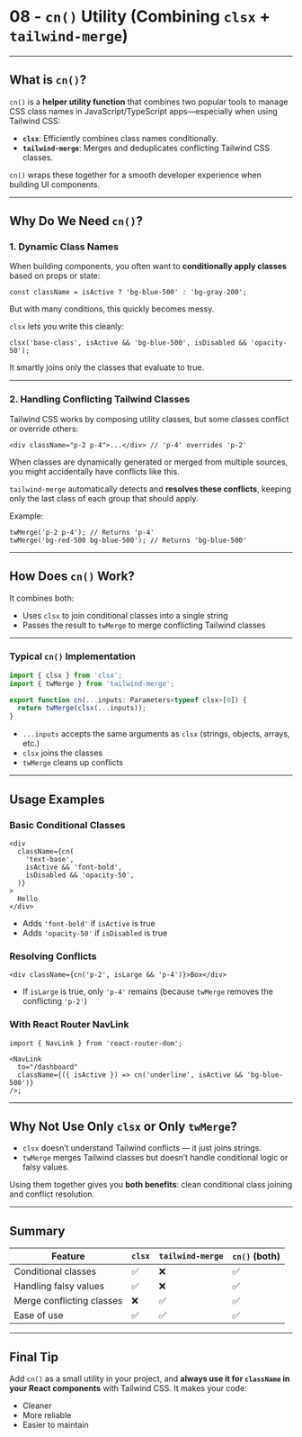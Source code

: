 # 08 - `cn()` Utility (Combining `clsx` + `tailwind-merge`)

---

## What is `cn()`?

`cn()` is a **helper utility function** that combines two popular tools to manage CSS class names in JavaScript/TypeScript apps—especially when using Tailwind CSS:

- **`clsx`**: Efficiently combines class names conditionally.
- **`tailwind-merge`**: Merges and deduplicates conflicting Tailwind CSS classes.

`cn()` wraps these together for a smooth developer experience when building UI components.

---

## Why Do We Need `cn()`?

### 1. Dynamic Class Names

When building components, you often want to **conditionally apply classes** based on props or state:

```tsx
const className = isActive ? 'bg-blue-500' : 'bg-gray-200';
```

But with many conditions, this quickly becomes messy.

`clsx` lets you write this cleanly:

```tsx
clsx('base-class', isActive && 'bg-blue-500', isDisabled && 'opacity-50');
```

It smartly joins only the classes that evaluate to true.

---

### 2. Handling Conflicting Tailwind Classes

Tailwind CSS works by composing utility classes, but some classes conflict or override others:

```tsx
<div className="p-2 p-4">...</div> // 'p-4' overrides 'p-2'
```

When classes are dynamically generated or merged from multiple sources, you might accidentally have conflicts like this.

`tailwind-merge` automatically detects and **resolves these conflicts**, keeping only the last class of each group that should apply.

Example:

```tsx
twMerge('p-2 p-4'); // Returns 'p-4'
twMerge('bg-red-500 bg-blue-500'); // Returns 'bg-blue-500'
```

---

## How Does `cn()` Work?

It combines both:

- Uses `clsx` to join conditional classes into a single string
- Passes the result to `twMerge` to merge conflicting Tailwind classes

---

### Typical `cn()` Implementation

```ts
import { clsx } from 'clsx';
import { twMerge } from 'tailwind-merge';

export function cn(...inputs: Parameters<typeof clsx>[0]) {
  return twMerge(clsx(...inputs));
}
```

- `...inputs` accepts the same arguments as `clsx` (strings, objects, arrays, etc.)
- `clsx` joins the classes
- `twMerge` cleans up conflicts

---

## Usage Examples

### Basic Conditional Classes

```tsx
<div
  className={cn(
    'text-base',
    isActive && 'font-bold',
    isDisabled && 'opacity-50',
  )}
>
  Hello
</div>
```

- Adds `'font-bold'` if `isActive` is true
- Adds `'opacity-50'` if `isDisabled` is true

### Resolving Conflicts

```tsx
<div className={cn('p-2', isLarge && 'p-4')}>Box</div>
```

- If `isLarge` is true, only `'p-4'` remains (because `twMerge` removes the conflicting `'p-2'`)

### With React Router NavLink

```tsx
import { NavLink } from 'react-router-dom';

<NavLink
  to="/dashboard"
  className={({ isActive }) => cn('underline', isActive && 'bg-blue-500')}
/>;
```

---

## Why Not Use Only `clsx` or Only `twMerge`?

- `clsx` doesn’t understand Tailwind conflicts — it just joins strings.
- `twMerge` merges Tailwind classes but doesn’t handle conditional logic or falsy values.

Using them together gives you **both benefits**: clean conditional class joining and conflict resolution.

---

## Summary

| Feature                   | `clsx` | `tailwind-merge` | `cn()` (both) |
| ------------------------- | ------ | ---------------- | ------------- |
| Conditional classes       | ✅     | ❌               | ✅            |
| Handling falsy values     | ✅     | ❌               | ✅            |
| Merge conflicting classes | ❌     | ✅               | ✅            |
| Ease of use               | ✅     | ✅               | ✅            |

---

## Final Tip

Add `cn()` as a small utility in your project, and **always use it for `className` in your React components** with Tailwind CSS. It makes your code:

- Cleaner
- More reliable
- Easier to maintain
